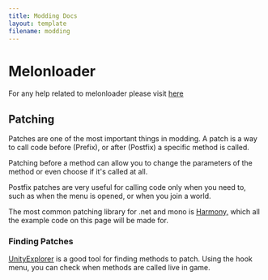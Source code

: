 ```yaml
---
title: Modding Docs
layout: template
filename: modding
--- 
```


# Melonloader
For any help related to melonloader please visit <a href="https://melonwiki.xyz/#/modders/quickstart"> here </a>


## Patching
Patches are one of the most important things in modding. A patch is a way to call code before (Prefix), or after (Postfix) a specific method is called.

Patching before a method can allow you to change the parameters of the method or even choose if it's called at all.

Postfix patches are very useful for calling code only when you need to, such as when the menu is opened, or when you join a world.

The most common patching library for .net and mono is <a href="https://github.com/pardeike/Harmony">Harmony,</a> which all the example code on this page will be made for.

### Finding Patches
<a href="https://github.com/sinai-dev/UnityExplorer">UnityExplorer</a> is a good tool for finding methods to patch. Using the hook menu, you can check when methods are called live in game. 
